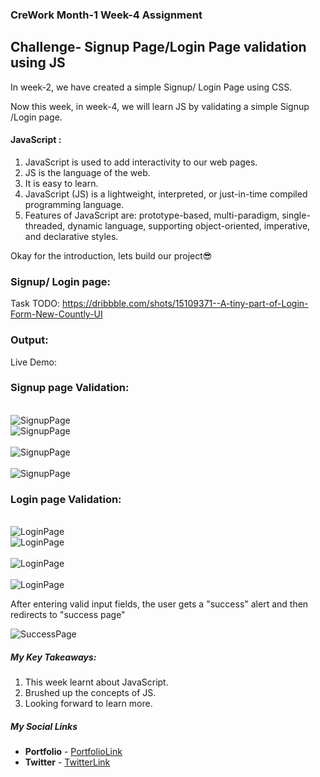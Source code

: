 ### CreWork Month-1 Week-4 Assignment

## Challenge- Signup Page/Login Page validation using JS

In week-2, we have created a simple Signup/ Login Page using CSS.

Now this week, in week-4, we will learn JS by validating a simple Signup /Login page.


#### JavaScript :
1. JavaScript is used to add interactivity to our web pages.
2. JS is the language of the web.
3. It is easy to learn.
4. JavaScript (JS) is a lightweight, interpreted, or just-in-time compiled programming language.
5. Features of JavaScript are: prototype-based, multi-paradigm, single-threaded, dynamic language, supporting object-oriented, imperative, and declarative styles.

Okay for the introduction, lets build our project😎

### Signup/ Login page:

Task TODO: https://dribbble.com/shots/15109371--A-tiny-part-of-Login-Form-New-Countly-UI

### Output:
Live Demo:

### Signup page Validation:
<br/>

<img src="https://github.com/shanolhere/CreWork/blob/main/week-4/assets/signup.PNG" alt="SignupPage">

<br/>


<img src="https://github.com/shanolhere/CreWork/blob/main/week-4/assets/signup_val1.PNG" alt="SignupPage">

<br/>

<br/>

<img src="https://github.com/shanolhere/CreWork/blob/main/week-4/assets/signup_val2.PNG" alt="SignupPage">

<br/>
<br/>

<img src="https://github.com/shanolhere/CreWork/blob/main/week-4/assets/signup_val3.PNG" alt="SignupPage">

<br/>

### Login page Validation:
<br/>

<img src="https://github.com/shanolhere/CreWork/blob/main/week-4/assets/login.PNG" alt="LoginPage">

<br/>


<img src="https://github.com/shanolhere/CreWork/blob/main/week-4/assets/login_val1.PNG" alt="LoginPage">

<br/>

<br/>

<img src="https://github.com/shanolhere/CreWork/blob/main/week-4/assets/login_val2.PNG" alt="LoginPage">

<br/>
<br/>

<img src="https://github.com/shanolhere/CreWork/blob/main/week-4/assets/login_val3.PNG" alt="LoginPage">

<br/>

After entering valid input fields, the user gets a "success" alert and then redirects to "success page"
<br/>

<img src="https://github.com/shanolhere/CreWork/blob/main/week-4/assets/success.PNG" alt="SuccessPage">

<br/>


##### **My Key Takeaways:**
1. This week learnt about JavaScript.
2. Brushed up the concepts of JS.
3. Looking forward to learn more.


##### **My Social Links**

- **Portfolio**  - [PortfolioLink](https://sabiya.netlify.app/)
- **Twitter** - [TwitterLink](https://twitter.com/nerd_fswd)
